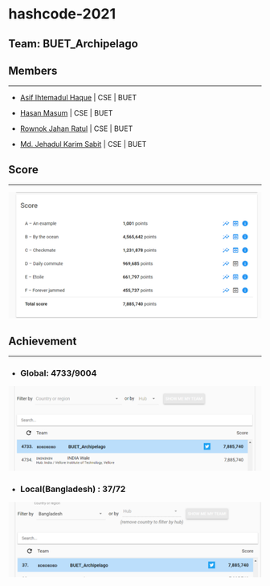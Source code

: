 # hashcode-2021

## Team: BUET_Archipelago
## Members
---
- [Asif Ihtemadul Haque](https://www.facebook.com/asif.ihtemadulhaque.14) | CSE | BUET

- [Hasan Masum](https://www.facebook.com/h.masum.52) | CSE | BUET
- [Rownok Jahan Ratul](https://www.facebook.com/rownok.ratul15) | CSE | BUET
- [Md. Jehadul Karim Sabit](https://www.facebook.com/MdJehadulKarim) | CSE | BUET

## Score

---

![image-20210226215650906](README-assets/image-20210226215650906.png)

## Achievement

---
- ### Global: 4733/9004
![image-20210226220151452](README-assets/image-20210226220151452.png)
- ### Local(Bangladesh) : 37/72
![image-20210226220221836](README-assets/image-20210226220221836.png)

